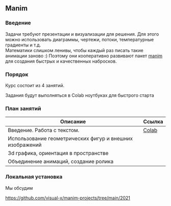 ## Manim
### Введение

Задачи требуют презентации и визуализации для решения. Для этого можно использовать диаграммы, чертежи, потоки, температурные градиенты и т.д.  
Математики слишком ленивы, чтобы каждый раз писать такие анимации заново :) Поэтому они кооперативно развивают пакет [manim](https://www.manim.community/) для создания быстрых и качественных набросков. 

### Порядок

Курс состоит из 4 занятий.

Задания будут выполняться в Colab ноутбуках для быстрого старта

### План занятий

| Описание | Ссылка | 
|---------|------|
| Введение. Работа с текстом.| [Colab](https://colab.research.google.com/drive/1buuMAncv5CTMcMM-CretYMrYYTndQcWU#scrollTo=fV6gfdTughVN) | 
|Использование геометрических фигур и внешних изображений  | |
|3d графика, ориентация в пространстве |  
|Объединение анимаций, создание ролика |

### Локальная установка 


Мы обсудим 


https://github.com/visual-x/manim-projects/tree/main/2021